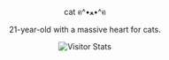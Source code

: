 <p align="center">cat ฅ^•ﻌ•^ฅ</p><p align="center">21-year-old with a massive heart for cats.</p>
    <div align="center">
        <img alt="Visitor Stats" 
            src="https://widgetbite.com/stats/<FEL1NES>"/>  
    </div>
